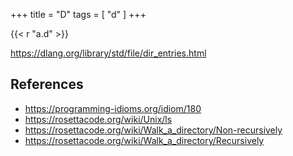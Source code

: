 +++
title = "D"
tags = [ "d" ]
+++

{{< r "a.d" >}}

<https://dlang.org/library/std/file/dir_entries.html>

## References

- <https://programming-idioms.org/idiom/180>
- <https://rosettacode.org/wiki/Unix/ls>
- <https://rosettacode.org/wiki/Walk_a_directory/Non-recursively>
- <https://rosettacode.org/wiki/Walk_a_directory/Recursively>
